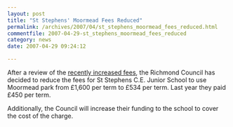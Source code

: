 ```yaml
---
layout: post
title: "St Stephens' Moormead Fees Reduced"
permalink: /archives/2007/04/st_stephens_moormead_fees_reduced.html
commentfile: 2007-04-29-st_stephens_moormead_fees_reduced
category: news
date: 2007-04-29 09:24:12

---
```


After a review of the [recently increased fees](https://stmargarets.london/archives/2007/03/outrage_at_st_s.html), the Richmond Council has decided to reduce the fees for St Stephens C.E. Junior School to use Moormead park from £1,600 per term to £534 per term. Last year they paid £450 per term.

Additionally, the Council will increase their funding to the school to cover the cost of the charge.
